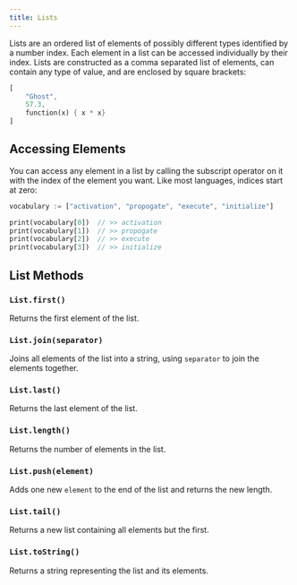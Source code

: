 ```yaml
---
title: Lists
---
```


Lists are an ordered list of elements of possibly different types identified by a number index. Each element in a list can be accessed individually by their index. Lists are constructed as a comma separated list of elements, can contain any type of value, and are enclosed by square brackets:

```dart
[
    "Ghost",
    57.3,
    function(x) { x * x}
]
```

## Accessing Elements
You can access any element in a list by calling the subscript operator on it with the index of the element you want. Like most languages, indices start at zero:

```dart
vocabulary := ["activation", "propogate", "execute", "initialize"]

print(vocabulary[0])  // >> activation
print(vocabulary[1])  // >> propogate
print(vocabulary[2])  // >> execute
print(vocabulary[3])  // >> initialize
```

## List Methods

### `List.first()`
Returns the first element of the list.

### `List.join(separator)`
Joins all elements of the list into a string, using `separator` to join the elements together.

### `List.last()`
Returns the last element of the list.

### `List.length()`
Returns the number of elements in the list.

### `List.push(element)`
Adds one new `element` to the end of the list and returns the new length.

### `List.tail()`
Returns a new list containing all elements but the first.

### `List.toString()`
Returns a string representing the list and its elements.